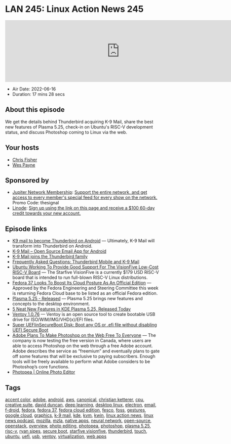 # LAN 245: Linux Action News 245

<iframe src="https://player.fireside.fm/v2/DAcK9LdX+ZFyZXKTv?theme=dark" width="740" height="200" frameborder="0" scrolling="no"></iframe>

* Air Date: 2022-06-16
* Duration: 17 mins 28 secs

## About this episode

We get the details behind Thunderbird acquiring K-9 Mail, share the best new features of Plasma 5.25, check-in on Ubuntu's RISC-V development status, and discuss Photoshop coming to Linux via the web.

## Your hosts
* [Chris Fisher](https://linuxactionnews.com/hosts/chris)
* [Wes Payne](https://linuxactionnews.com/hosts/wes)

## Sponsored by

  * [Jupiter Network Membership](http://jupiter.party): [Support the entire network, and get access to every member's special feed for every show on the network.](http://jupiter.party) Promo Code: thesignal
  * [Linode](http://linode.com/lan): [Sign up using the link on this page and receive a $100 60-day credit towards your new account. ](http://linode.com/lan)



## Episode links

  * [K9 mail to become Thunderbird on Android](https://lwn.net/Articles/897712/ "K9 mail to become Thunderbird on Android") — Ultimately, K-9 Mail will transform into Thunderbird on Android.
  * [K-9 Mail – Open Source Email App for Android](https://github.com/thundernest/k-9 "K-9 Mail – Open Source Email App for Android")
  * [K-9 Mail joins the Thunderbird family](https://k9mail.app/2022/06/13/K-9-Mail-and-Thunderbird "K-9 Mail joins the Thunderbird family")
  * [Frequently Asked Questions: Thunderbird Mobile and K-9 Mail](https://blog.thunderbird.net/2022/06/faq-thunderbird-mobile-and-k-9-mail/ "Frequently Asked Questions: Thunderbird Mobile and K-9 Mail")
  * [Ubuntu Working To Provide Good Support For The VisionFive Low-Cost RISC-V Board](https://www.phoronix.com/scan.php?page=news_item&px=Ubuntu-VisionFive-WIP "Ubuntu Working To Provide Good Support For The VisionFive Low-Cost RISC-V Board") — The Starfive VisionFive is a currently $179 USD RISC-V board that is intended to run full-blown RISC-V Linux distributions. 
  * [Fedora 37 Looks To Boost Its Cloud Posture As An Official Edition](https://www.phoronix.com/scan.php?page=news_item&px=Fedora-Cloud-Base-37-Plan "Fedora 37 Looks To Boost Its Cloud Posture As An Official Edition") — Approved by the Fedora Engineering and Steering Committee this week is returning Fedora Cloud base to be listed as an official Fedora edition.
  * [Plasma 5.25 - Released](https://kde.org/announcements/plasma/5/5.25.0/ "Plasma 5.25 - Released") — Plasma 5.25 brings new features and concepts to the desktop environment.
  * [5 Neat New Features in KDE Plasma 5.25, Released Today](https://www.omgubuntu.co.uk/2022/06/kde-plasma-5-25-new-features "5 Neat New Features in KDE Plasma 5.25, Released Today")
  * [Ventoy 1.0.76](https://github.com/ventoy/Ventoy/releases/tag/v1.0.76 "Ventoy 1.0.76") — Ventoy is an open source tool to create bootable USB drive for ISO/WIM/IMG/VHD(x)/EFI files.
  * [Super UEFIinSecureBoot Disk: Boot any OS or .efi file without disabling UEFI Secure Boot](https://github.com/ValdikSS/Super-UEFIinSecureBoot-Disk "Super UEFIinSecureBoot Disk: Boot any OS or .efi file without disabling UEFI Secure Boot")
  * [Adobe Plans To Make Photoshop on the Web Free To Everyone](https://www.theverge.com/2022/6/14/23162580/photoshop-web-free-freemium-version-adobe "Adobe Plans To Make Photoshop on the Web Free To Everyone") — The company is now testing the free version in Canada, where users are able to access Photoshop on the web through a free Adobe account. Adobe describes the service as “freemium” and eventually plans to gate off some features that will be exclusive to paying subscribers. Enough tools will be freely available to perform what Adobe considers to be Photoshop’s core functions.
  * [Photopea | Online Photo Editor](https://www.photopea.com/ "Photopea | Online Photo Editor")



## Tags

[accent color](https://linuxactionnews.com/tags/accent%20color), [adobe](https://linuxactionnews.com/tags/adobe), [android](https://linuxactionnews.com/tags/android), [aws](https://linuxactionnews.com/tags/aws), [canonical](https://linuxactionnews.com/tags/canonical), [christian ketterer](https://linuxactionnews.com/tags/christian%20ketterer), [cpu](https://linuxactionnews.com/tags/cpu), [creative suite](https://linuxactionnews.com/tags/creative%20suite), [david duncan](https://linuxactionnews.com/tags/david%20duncan), [deep learning](https://linuxactionnews.com/tags/deep%20learning), [desktop linux](https://linuxactionnews.com/tags/desktop%20linux), [electron](https://linuxactionnews.com/tags/electron), [email](https://linuxactionnews.com/tags/email), [f-droid](https://linuxactionnews.com/tags/f-droid), [fedora](https://linuxactionnews.com/tags/fedora), [fedora 37](https://linuxactionnews.com/tags/fedora%2037), [fedora cloud edition](https://linuxactionnews.com/tags/fedora%20cloud%20edition), [fesco](https://linuxactionnews.com/tags/fesco), [foss](https://linuxactionnews.com/tags/foss), [gestures](https://linuxactionnews.com/tags/gestures), [google cloud](https://linuxactionnews.com/tags/google%20cloud), [graphics](https://linuxactionnews.com/tags/graphics), [k-9 mail](https://linuxactionnews.com/tags/k-9%20mail), [kde](https://linuxactionnews.com/tags/kde), [kvm](https://linuxactionnews.com/tags/kvm), [kwin](https://linuxactionnews.com/tags/kwin), [linux action news](https://linuxactionnews.com/tags/linux%20action%20news), [linux news podcast](https://linuxactionnews.com/tags/linux%20news%20podcast), [mozilla](https://linuxactionnews.com/tags/mozilla), [mzla](https://linuxactionnews.com/tags/mzla), [native apps](https://linuxactionnews.com/tags/native%20apps), [neural network](https://linuxactionnews.com/tags/neural%20network), [open-source](https://linuxactionnews.com/tags/open-source), [openstack](https://linuxactionnews.com/tags/openstack), [overview](https://linuxactionnews.com/tags/overview), [photo editing](https://linuxactionnews.com/tags/photo%20editing), [photopea](https://linuxactionnews.com/tags/photopea), [photoshop](https://linuxactionnews.com/tags/photoshop), [plasma 5.25](https://linuxactionnews.com/tags/plasma%205.25), [risc-v](https://linuxactionnews.com/tags/risc-v), [ryan sipes](https://linuxactionnews.com/tags/ryan%20sipes), [secure boot](https://linuxactionnews.com/tags/secure%20boot), [starfive visionfive](https://linuxactionnews.com/tags/starfive%20visionfive), [thunderbird](https://linuxactionnews.com/tags/thunderbird), [touch](https://linuxactionnews.com/tags/touch), [ubuntu](https://linuxactionnews.com/tags/ubuntu), [uefi](https://linuxactionnews.com/tags/uefi), [usb](https://linuxactionnews.com/tags/usb), [ventoy](https://linuxactionnews.com/tags/ventoy), [virtualization](https://linuxactionnews.com/tags/virtualization), [web apps](https://linuxactionnews.com/tags/web%20apps)